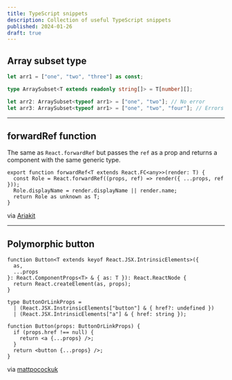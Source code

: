 ```yaml
---
title: TypeScript snippets
description: Collection of useful TypeScript snippets
published: 2024-01-26
draft: true
---
```


## Array subset type

```ts
let arr1 = ["one", "two", "three"] as const;

type ArraySubset<T extends readonly string[]> = T[number][];

let arr2: ArraySubset<typeof arr1> = ["one", "two"]; // No error
let arr3: ArraySubset<typeof arr1> = ["one", "two", "four"]; // Errors because 'four' is not within arr1
```

---

## forwardRef function

The same as `React.forwardRef` but passes the `ref` as a prop and returns a component with the same generic type.

```tsx
export function forwardRef<T extends React.FC<any>>(render: T) {
  const Role = React.forwardRef((props, ref) => render({ ...props, ref }));
  Role.displayName = render.displayName || render.name;
  return Role as unknown as T;
}
```

via [Ariakit](https://github.com/ariakit/ariakit/blob/main/packages/ariakit-react-core/src/utils/system.tsx)

---

## Polymorphic button

```tsx
function Button<T extends keyof React.JSX.IntrinsicElements>({
  as,
  ...props
}: React.ComponentProps<T> & { as: T }): React.ReactNode {
  return React.createElement(as, props);
}
```

```tsx
type ButtonOrLinkProps =
  | (React.JSX.InstrinsicElements["button"] & { href?: undefined })
  | (React.JSX.IntrinsicElements["a"] & { href: string });

function Button(props: ButtonOrLinkProps) {
  if (props.href !== null) {
    return <a {...props} />;
  }
  return <button {...props} />;
}
```

via [mattpocockuk](https://twitter.com/mattpocockuk/status/1713856343478542626)
